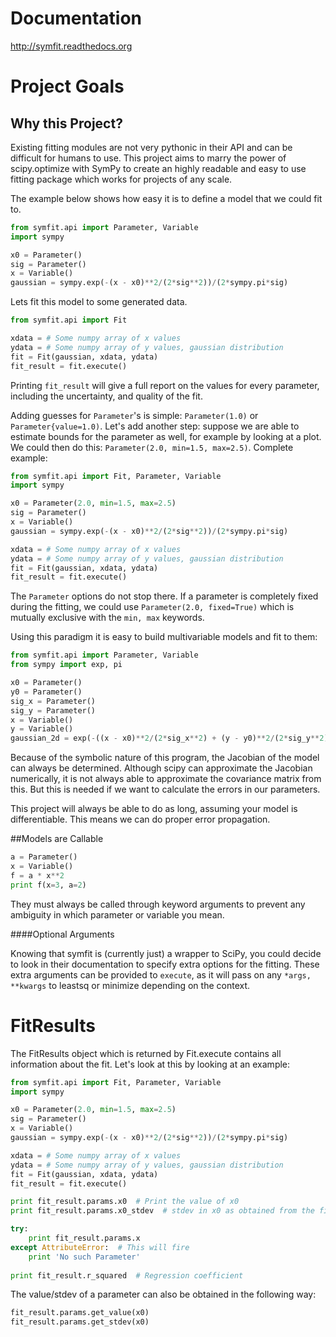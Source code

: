 Documentation
=============
http://symfit.readthedocs.org

Project Goals
=============
## Why this Project?
Existing fitting modules are not very pythonic in their API and can be difficult for humans to use. This project aims to marry the power of scipy.optimize with SymPy to create an highly readable and easy to use fitting package which works for projects of any scale.

The example below shows how easy it is to define a model that we could fit to.
```python
from symfit.api import Parameter, Variable
import sympy

x0 = Parameter()
sig = Parameter()
x = Variable()
gaussian = sympy.exp(-(x - x0)**2/(2*sig**2))/(2*sympy.pi*sig)
```

Lets fit this model to some generated data.

```python
from symfit.api import Fit

xdata = # Some numpy array of x values
ydata = # Some numpy array of y values, gaussian distribution
fit = Fit(gaussian, xdata, ydata)
fit_result = fit.execute()
```
Printing ```fit_result``` will give a full report on the values for every parameter, including the uncertainty, and quality of the fit.

Adding guesses for ```Parameter```'s is simple: ```Parameter(1.0)``` or ```Parameter{value=1.0)```. Let's add another step: suppose we are able to estimate bounds for the parameter as well, for example by looking at a plot. We could then do this: ```Parameter(2.0, min=1.5, max=2.5)```. Complete example:

```python
from symfit.api import Fit, Parameter, Variable
import sympy

x0 = Parameter(2.0, min=1.5, max=2.5)
sig = Parameter()
x = Variable()
gaussian = sympy.exp(-(x - x0)**2/(2*sig**2))/(2*sympy.pi*sig)

xdata = # Some numpy array of x values
ydata = # Some numpy array of y values, gaussian distribution
fit = Fit(gaussian, xdata, ydata)
fit_result = fit.execute()
```

The ```Parameter``` options do not stop there. If a parameter is completely fixed during the fitting, we could use ```Parameter(2.0, fixed=True)``` which is mutually exclusive with the ```min, max``` keywords.

Using this paradigm it is easy to build multivariable models and fit to them:

```python
from symfit.api import Parameter, Variable
from sympy import exp, pi

x0 = Parameter()
y0 = Parameter()
sig_x = Parameter()
sig_y = Parameter()
x = Variable()
y = Variable()
gaussian_2d = exp(-((x - x0)**2/(2*sig_x**2) + (y - y0)**2/(2*sig_y**2)))/(2*pi*sig_x*sig_y)
```

Because of the symbolic nature of this program, the Jacobian of the model can always be determined. Although scipy can approximate the Jacobian numerically, it is not always able to approximate the covariance matrix from this. But this is needed if we want to calculate the errors in our parameters.

This project will always be able to do as long, assuming your model is differentiable. This means we can do proper error propagation.

##Models are Callable
```python 
a = Parameter()
x = Variable()
f = a * x**2
print f(x=3, a=2)
```
They must always be called through keyword arguments to prevent any ambiguity in which parameter or variable you mean.

####Optional Arguments

Knowing that symfit is (currently just) a wrapper to SciPy, you could decide to look in their documentation to specify extra options for the fitting. These extra arguments can be provided to ```execute```, as it will pass on any ```*args, **kwargs``` to leastsq or minimize depending on the context.

FitResults
==========
The FitResults object which is returned by Fit.execute contains all information about the fit. Let's look at this by looking at an example:
```python
from symfit.api import Fit, Parameter, Variable
import sympy

x0 = Parameter(2.0, min=1.5, max=2.5)
sig = Parameter()
x = Variable()
gaussian = sympy.exp(-(x - x0)**2/(2*sig**2))/(2*sympy.pi*sig)

xdata = # Some numpy array of x values
ydata = # Some numpy array of y values, gaussian distribution
fit = Fit(gaussian, xdata, ydata)
fit_result = fit.execute()

print fit_result.params.x0  # Print the value of x0
print fit_result.params.x0_stdev  # stdev in x0 as obtained from the fit.

try:
    print fit_result.params.x
except AttributeError:  # This will fire
    print 'No such Parameter'
    
print fit_result.r_squared  # Regression coefficient
```
The value/stdev of a parameter can also be obtained in the following way:
```python
fit_result.params.get_value(x0)
fit_result.params.get_stdev(x0)
```


